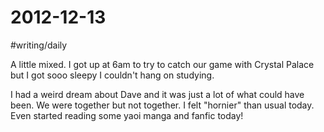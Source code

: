 # 2012-12-13
#writing/daily

A little mixed. I got up at 6am to try to catch our game with Crystal Palace but I got sooo sleepy I couldn't hang on studying. 

I had a weird dream about Dave and it was just a lot of what could have been. We were together but not together. I felt "hornier" than usual today.  Even started reading some yaoi manga and fanfic today! 